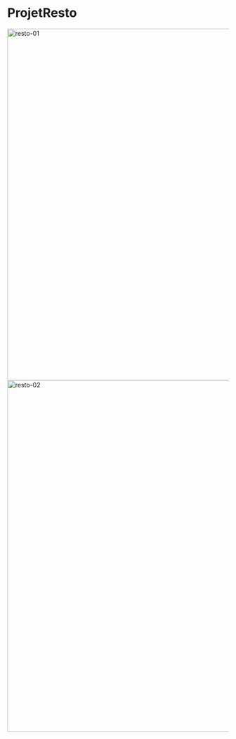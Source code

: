 # ProjetResto

<img width="800" alt="resto-01" src="https://user-images.githubusercontent.com/89690142/152655246-ba4111a1-43c3-47ab-924c-22cee6df5ab0.png">
<img width="800" alt="resto-02" src="https://user-images.githubusercontent.com/89690142/152655248-2e167f3f-c6eb-43c2-b128-1103b85d1bef.png">
